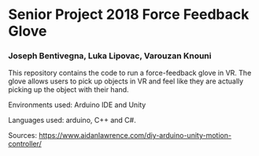 # Senior Project 2018 Force Feedback Glove
### Joseph Bentivegna, Luka Lipovac, Varouzan Knouni

This repository contains the code to run a force-feedback glove in VR. The glove allows users to pick up objects in VR and feel like they are actually picking up the object with their hand.

Environments used: Arduino IDE and Unity

Languages used: arduino, C++ and C#. 

Sources:
https://www.aidanlawrence.com/diy-arduino-unity-motion-controller/
